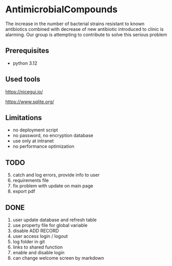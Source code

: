 # AntimicrobialCompounds
The increase in the number of bacterial strains resistant to known antibiotics combined with decrease of new antibiotic introduced to clinic is alarming. Our group is attempting to contribute to solve this serious problem

## Prerequisites 
- python 3.12
## Used tools 
https://nicegui.io/

https://www.sqlite.org/

## Limitations
- no deployment script   
- no password, no encryption database 
- use only at intranet
- no performance optimization
## TODO
5. catch and log errors, provide info to user
7. requirements file
8. fix problem with update on  main page
10. export pdf
## DONE
1. user update database and refresh table
6. use property file for global variable
9. disable ADD RECORD
10. user access login / logout
4. log folder in git
11. links to shared function
12. enable and disable login
13. can change welcome screen by markdown
  

